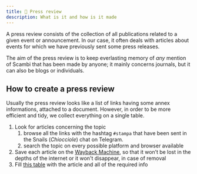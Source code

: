 ```yaml
---
title: 📰 Press review
description: What is it and how is it made
---
```

A press review consists of the collection of all publications related to a given event or announcement. In our case, it often deals with articles about events for which we have previously sent some press releases.

The aim of the press review is to keep everlasting memory of _any_ mention of Scambi that has been made by anyone; it mainly concerns journals, but it can also be blogs or individuals.

## How to create a press review

Usually the press review looks like a list of links having some annex informations, attached to a document. However, in order to be more efficient and tidy, we collect everything on a single table.

1. Look for articles concerning the topic
   1. browse all the links with the hashtag `#stampa` that have been sent in the Snails (_Chiocciole_) chat on Telegram.
   2. search the topic on every possible platform and browser available
2. Save each article on the [Wayback Machine](https://web.archive.org), so that it won’t be lost in the depths of the internet or it won't disappear, in case of removal
3. Fill [this table](https://pino.scambi.org/database/61/table/321) with the article and all of the required info
